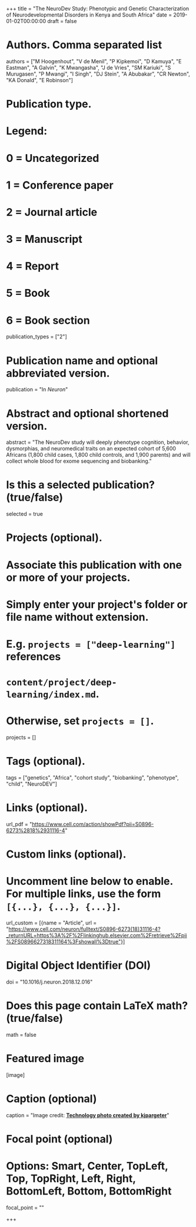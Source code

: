 +++
title = "The NeuroDev Study: Phenotypic and Genetic Characterization of Neurodevelopmental Disorders in Kenya and South Africa"
date = 2019-01-02T00:00:00
draft = false

# Authors. Comma separated list
authors = ["M Hoogenhout", "V de Menil", "P Kipkemoi", "D Kamuya", "E Eastman", "A Galvin", "K Mwangasha", "J de Vries", "SM Kariuki", "S Murugasen", "P Mwangi", "I Singh", "DJ Stein", "A Abubakar", "CR Newton", "KA Donald", "E Robinson"]

# Publication type.
# Legend:
# 0 = Uncategorized
# 1 = Conference paper
# 2 = Journal article
# 3 = Manuscript
# 4 = Report
# 5 = Book
# 6 = Book section
publication_types = ["2"]

# Publication name and optional abbreviated version.
publication = "In *Neuron*"

# Abstract and optional shortened version.

abstract = "The NeuroDev study will deeply phenotype cognition, behavior, dysmorphias, and neuromedical traits on an expected cohort of 5,600 Africans (1,800 child cases, 1,800 child controls, and 1,900 parents) and will collect whole blood for exome sequencing and biobanking."

# Is this a selected publication? (true/false)
selected = true

# Projects (optional).
#   Associate this publication with one or more of your projects.
#   Simply enter your project's folder or file name without extension.
#   E.g. `projects = ["deep-learning"]` references
#   `content/project/deep-learning/index.md`.
#   Otherwise, set `projects = []`.
projects = []

# Tags (optional).
tags = ["genetics", "Africa", "cohort study", "biobanking", "phenotype", "child", "NeuroDEV"]

# Links (optional).
url_pdf = "https://www.cell.com/action/showPdf?pii=S0896-6273%2818%2931116-4"

# Custom links (optional).
#   Uncomment line below to enable. For multiple links, use the form `[{...}, {...}, {...}]`.
url_custom = [{name = "Article", url = "https://www.cell.com/neuron/fulltext/S0896-6273(18)31116-4?_returnURL=https%3A%2F%2Flinkinghub.elsevier.com%2Fretrieve%2Fpii%2FS0896627318311164%3Fshowall%3Dtrue"}]

# Digital Object Identifier (DOI)
doi = "10.1016/j.neuron.2018.12.016"

# Does this page contain LaTeX math? (true/false)
math = false

# Featured image
[image]
  # Caption (optional)
  caption = "Image credit: [**Technology photo created by kjpargeter**]('https://www.freepik.com/free-photos-vectors/technology')"

  # Focal point (optional)
  # Options: Smart, Center, TopLeft, Top, TopRight, Left, Right, BottomLeft, Bottom, BottomRight
  focal_point = ""

+++
